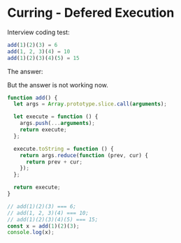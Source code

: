 # Curring - Defered Execution

Interview coding test:

```js
add(1)(2)(3) = 6
add(1, 2, 3)(4) = 10
add(1)(2)(3)(4)(5) = 15
```

The answer: 

But the answer is not working now.

```js
function add() {
  let args = Array.prototype.slice.call(arguments);

  let execute = function () {
    args.push(...arguments);
    return execute;
  };

  execute.toString = function () {
    return args.reduce(function (prev, cur) {
      return prev + cur;
    });
  };

  return execute;
}

// add(1)(2)(3) === 6;
// add(1, 2, 3)(4) === 10;
// add(1)(2)(3)(4)(5) === 15;
const x = add(1)(2)(3);
console.log(x);
```
